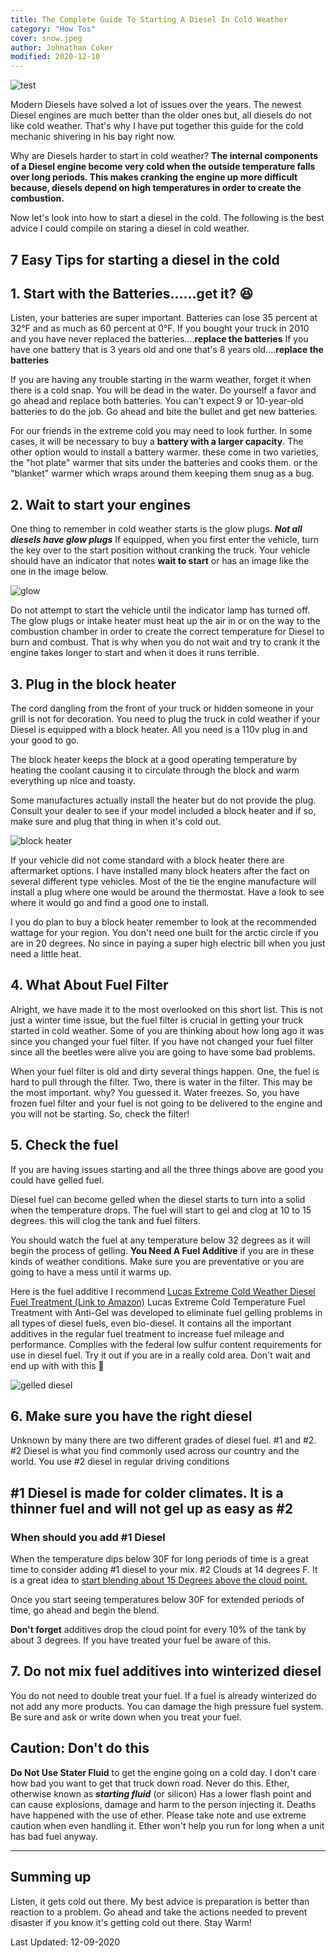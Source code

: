 ```yaml
---
title: The Complete Guide To Starting A Diesel In Cold Weather
category: "How Tos"
cover: snow.jpeg
author: Johnathan Coker
modified: 2020-12-10
---
```


![test](./snow.jpeg)

Modern Diesels have solved a lot of issues over the years. The newest Diesel engines are much better than the older ones but, all diesels do not like cold weather. That's why I have put together this guide for the cold mechanic shivering in his bay right now.

Why are Diesels harder to start in cold weather? **The internal components of a Diesel engine become very cold when the outside temperature falls over long periods. This makes cranking the engine up more difficult because, diesels depend on high temperatures in order to create the combustion.**

Now let's look into how to start a diesel in the cold. The following is the best advice I could compile on staring a diesel in cold weather.

## 7 Easy Tips for starting a diesel in the cold

## 1. Start with the Batteries......get it? 😆

Listen, your batteries are super important. Batteries can lose 35 percent at 32°F and as much as 60 percent at 0°F. If you bought your truck in 2010 and you have never replaced the batteries....**replace the batteries** If you have one battery that is 3 years old and one that's 8 years old....**replace the batteries**

If you are having any trouble starting in the warm weather, forget it when there is a cold snap. You will be dead in the water. Do yourself a favor and go ahead and replace both batteries. You can't expect 9 or 10-year-old batteries to do the job. Go ahead and bite the bullet and get new batteries.

For our friends in the extreme cold you may need to look further. In some cases, it will be necessary to buy a **battery with a larger capacity**. The other option would to install a battery warmer. these come in two varieties, the "hot plate" warmer that sits under the batteries and cooks them. or the "blanket" warmer which wraps around them keeping them snug as a bug.

## 2. Wait to start your engines

One thing to remember in cold weather starts is the glow plugs. **_Not all diesels have glow plugs_** If equipped, when you first enter the vehicle, turn the key over to the start position without cranking the truck. Your vehicle should have an indicator that notes **wait to start** or has an image like the one in the image below.

![glow](./glow.jpg)

Do not attempt to start the vehicle until the indicator lamp has turned off. The glow plugs or intake heater must heat up the air in or on the way to the combustion chamber in order to create the correct temperature for Diesel to burn and combust. That is why when you do not wait and try to crank it the engine takes longer to start and when it does it runs terrible.

## 3. Plug in the block heater

The cord dangling from the front of your truck or hidden someone in your grill is not for decoration. You need to plug the truck in cold weather if your Diesel is equipped with a block heater. All you need is a 110v plug in and your good to go.

The block heater keeps the block at a good operating temperature by heating the coolant causing it to circulate through the block and warm everything up nice and toasty.

Some manufactures actually install the heater but do not provide the plug. Consult your dealer to see if your model included a block heater and if so, make sure and plug that thing in when it's cold out.

![block heater](heat.webp)

If your vehicle did not come standard with a block heater there are aftermarket options. I have installed many block heaters after the fact on several different type vehicles. Most of the tie the engine manufacture will install a plug where one would be around the thermostat. Have a look to see where it would go and find a good one to install.

I you do plan to buy a block heater remember to look at the recommended wattage for your region. You don't need one built for the arctic circle if you are in 20 degrees. No since in paying a super high electric bill when you just need a little heat.

## 4. What About Fuel Filter

Alright, we have made it to the most overlooked on this short list. This is not just a winter time issue, but the fuel filter is crucial in getting your truck started in cold weather. Some of you are thinking about how long ago it was since you changed your fuel filter. If you have not changed your fuel filter since all the beetles were alive you are going to have some bad problems.

When your fuel filter is old and dirty several things happen. One, the fuel is hard to pull through the filter. Two, there is water in the filter. This may be the most important. why? You guessed it. Water freezes. So, you have frozen fuel filter and your fuel is not going to be delivered to the engine and you will not be starting. So, check the filter!

## 5. Check the fuel

If you are having issues starting and all the three things above are good you could have gelled fuel.

Diesel fuel can become gelled when the diesel starts to turn into a solid when the temperature drops. The fuel will start to gel and clog at 10 to 15 degrees. this will clog the tank and fuel filters.

You should watch the fuel at any temperature below 32 degrees as it will begin the process of gelling. **You Need A Fuel Additive** if you are in these kinds of weather conditions. Make sure you are preventative or you are going to have a mess until it warms up.

Here is the fuel additive I recommend [Lucas Extreme Cold Weather Diesel Fuel Treatment (Link to Amazon)](https://amzn.to/2Nz4P24) Lucas Extreme Cold Temperature Fuel Treatment with Anti-Gel was developed to eliminate fuel gelling problems in all types of diesel fuels, even bio-diesel. It contains all the important additives in the regular fuel treatment to increase fuel mileage and performance. Complies with the federal low sulfur content requirements for use in diesel fuel. Try it out if you are in a really cold area. Don't wait and end up with with this 🔽

![gelled diesel](./gell.jpg)

## 6. Make sure you have the right diesel

Unknown by many there are two different grades of diesel fuel. #1 and #2. #2 Diesel is what you find commonly used across our country and the world. You use #2 diesel in regular driving conditions

## #1 Diesel is made for colder climates. It is a thinner fuel and will not gel up as easy as #2

### When should you add #1 Diesel

When the temperature dips below 30F for long periods of time is a great time to consider adding #1 diesel to your mix. #2 Clouds at 14 degrees F. It is a great idea to [start blending about 15 Degrees above the cloud point.](https://www.cenex.com/about/cenex-information/cenexperts-blog-page/fuel-efficiency/cold-weather-diesel-problems)

Once you start seeing temperatures below 30F for extended periods of time, go ahead and begin the blend.

**Don't forget** additives drop the cloud point for every 10% of the tank by about 3 degrees. If you have treated your fuel be aware of this.

## 7. Do not mix fuel additives into winterized diesel

You do not need to double treat your fuel. If a fuel is already winterized do not add any more products. You can damage the high pressure fuel system. Be sure and ask or write down when you treat your fuel.

## Caution: Don't do this

**Do Not Use Stater Fluid** to get the engine going on a cold day. I don't care how bad you want to get that truck down road. Never do this. Ether, otherwise known as **_starting fluid_** (or silicon) Has a lower flash point and can cause explosions, damage and harm to the person injecting it. Deaths have happened with the use of ether. Please take note and use extreme caution when even handling it. Ether won't help you run for long when a unit has bad fuel anyway.

---

## Summing up

Listen, it gets cold out there. My best advice is preparation is better than reaction to a problem. Go ahead and take the actions needed to prevent disaster if you know it's getting cold out there. Stay Warm!

Last Updated: 12-09-2020
